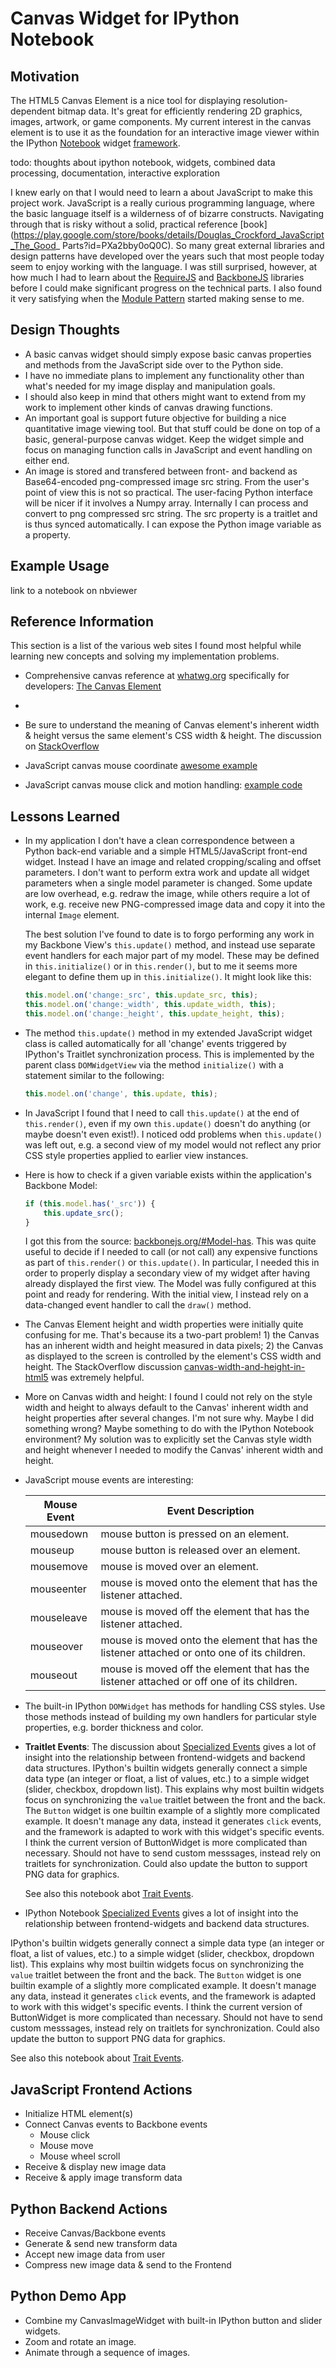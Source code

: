 
# Canvas Widget for IPython Notebook

## Motivation

The HTML5 Canvas Element is a nice tool for displaying resolution-dependent bitmap data.  It's
great for efficiently rendering 2D graphics, images, artwork, or game components.  My current
interest in the canvas element is to use it as the foundation for an interactive image viewer
within the IPython [Notebook](http://ipython.org/notebook.html) widget
[framework](http://nbviewer.ipython.org/github/ipython/ipython/blob/2.x/examples/Interactive%20Widgets/Index.ipynb).

todo: thoughts about ipython notebook, widgets, combined data processing, documentation, interactive exploration

I knew early on that I would need to learn a about JavaScript to make this project work. JavaScript
is a really curious programming language, where the basic language itself is a wilderness of of
bizarre constructs.  Navigating through that is risky without a solid, practical reference
[book](https://play.google.com/store/books/details/Douglas_Crockford_JavaScript_The_Good_
Parts?id=PXa2bby0oQ0C). So many great external libraries and design patterns have developed over
the years such that most people today seem to enjoy working with the language.  I was still
surprised, however, at how much I had to learn about the [RequireJS](http://requirejs.org/) and
[BackboneJS](http://backbonejs.org/) libraries before I could make significant progress on the
technical parts.  I also found it very satisfying when the [Module
Pattern](http://javascriptplayground.com/blog/2012/04/javascript-module-pattern/) started making
sense to me.


## Design Thoughts

- A basic canvas widget should simply expose basic canvas properties and methods from the
  JavaScript side over to the Python side.
- I have no immediate plans to implement any functionality other than what's needed for my image
  display and manipulation goals.
- I should also keep in mind that others might want to extend from my work to implement other kinds
  of canvas drawing functions.
- An important goal is support future objective for building a nice quantitative image viewing
  tool.  But that stuff could be done on top of a basic, general-purpose canvas widget.  Keep the
  widget simple and focus on managing function calls in JavaScript and event handling on either
  end.
- An image is stored and transfered between front- and backend as Base64-encoded png-compressed
  image src string.  From the user's point of view this is not so practical.  The user-facing
  Python interface will be nicer if it involves a Numpy array.  Internally I can process and
  convert to png compressed src string.  The src property is a traitlet and is thus synced
  automatically.  I can expose the Python image variable as a property.


## Example Usage

link to a notebook on nbviewer


## Reference Information

This section is a list of the various web sites I found most helpful while learning new concepts
and solving my implementation problems.

- Comprehensive canvas reference at [whatwg.org](http://whatwg.org) specifically for
developers: [The Canvas Element](http://developers.whatwg.org/the-canvas-element.html)
-
- Be sure to understand the meaning of Canvas element's inherent width & height versus the same element's CSS width & height.  The discussion on [StackOverflow](http://stackoverflow.com/questions/4938346/canvas-width-and-height-in-html5)

- JavaScript canvas mouse coordinate [awesome example](http://www.html5canvastutorials.com/advanced/html5-canvas-mouse-coordinates/)
- JavaScript canvas mouse click and motion handling: [example code](http://stackoverflow.com/questions/10001283/html5-canvas-how-to-handle-mousedown-mouseup-mouseclick#)


## Lessons Learned

- In my application I don't have a clean correspondence between a Python back-end variable and a
  simple HTML5/JavaScript front-end widget.  Instead I have an image and related cropping/scaling
  and offset parameters. I don't want to perform extra work and update all widget parameters when a
  single model parameter is changed. Some update are low overhead, e.g. redraw the image, while
  others require a lot of work, e.g. receive new PNG-compressed image data and copy it into the
  internal `Image` element.

  The best solution I've found to date is to forgo performing any work in my Backbone View's
  `this.update()` method, and instead use separate event handlers for each major part of my model.
  These may be defined in `this.initialize()` or in `this.render()`, but to me it seems more
  elegant to define them up in `this.initialize()`.  It might look like this:

  ```javascript
  this.model.on('change:_src', this.update_src, this);
  this.model.on('change:_width', this.update_width, this);
  this.model.on('change:_height', this.update_height, this);
  ```

- The method `this.update()` method in my extended JavaScript widget class is called automatically
  for all 'change' events triggered by IPython's Traitlet synchronization process.  This is
  implemented by the parent class `DOMWidgetView` via the method `initialize()` with a statement
  similar to the following:

  ```javascript
  this.model.on('change', this.update, this);
  ```

- In JavaScript I found that I need to call `this.update()` at the end of `this.render()`, even if
  my own `this.update()` doesn't do anything (or maybe doesn't even exist!).  I noticed odd
  problems when `this.update()` was left out, e.g. a second view of my model would not reflect
  any prior CSS style properties applied to earlier view instances.

- Here is how to check if a given variable exists within the application's Backbone Model:

  ```javascript
  if (this.model.has('_src')) {
      this.update_src();
  }
  ```

  I got this from the source: [backbonejs.org/#Model-has](http://backbonejs.org/#Model-has).  This
  was quite useful to decide if I needed to call (or not call) any expensive functions as part of
  `this.render()` or `this.update()`.  In particular, I needed this in order to properly display a
  secondary view of my widget after having already displayed the first view.  The Model was fully
  configured at this point and ready for rendering.  With the initial view, I instead rely on a
  data-changed event handler to call the `draw()` method.

- The Canvas Element height and width properties were initially quite confusing for me.  That's
  because its a two-part problem! 1) the Canvas has an inherent width and height measured in data
  pixels; 2) the Canvas as displayed to the screen is controlled by the element's CSS width and
  height. The StackOverflow discussion
  [canvas-width-and-height-in-html5](http://stackoverflow.com/questions/4938346/canvas-width-and-height-in-html5)
  was extremely helpful.

- More on Canvas width and height: I found I could not rely on the style width and height to always
  default to the Canvas' inherent width and height properties after several changes.  I'm not sure
  why. Maybe I did something wrong?  Maybe something to do with the IPython Notebook environment?
  My solution was to explicitly set the Canvas style width and height whenever I needed to modify
  the Canvas' inherent width and height.

- JavaScript mouse events are interesting:

  Mouse Event | Event Description
  ---         | ---
  mousedown   | mouse button is pressed on an element.
  mouseup     | mouse button is released over an element.
  mousemove   | mouse is moved over an element.
  mouseenter  | mouse is moved onto the element that has the listener attached.
  mouseleave  | mouse is moved off the element that has the listener attached.
  mouseover   | mouse is moved onto the element that has the listener attached or onto one of its children.
  mouseout    | mouse is moved off the element that has the listener attached or off one of its children.

- The built-in IPython `DOMWidget` has methods for handling CSS styles.  Use those methods instead
  of building my own handlers for particular style properties, e.g. border thickness and color.

- **Traitlet Events**:  The discussion about [Specialized Events](http://nbviewer.ipython.org/github/ipython/ipython/blob/2.x/examples/Interactive%20Widgets/Widget%20Events.ipynb#Specialized-Events) gives a lot of insight into the relationship between frontend-widgets and backend data structures.  IPython's builtin widgets generally connect a simple data type (an integer or float, a list of values, etc.) to a simple widget (slider, checkbox, dropdown list).  This explains why most builtin widgets focus on synchronizing the `value` traitlet between the front and the back.  The `Button` widget is one builtin example of a slightly more complicated example.  It doesn't manage any data, instead it generates `click` events, and the framework is adapted to work with this widget's specific events.  I think the current version of ButtonWidget is more complicated than necessary.  Should not have to send custom messsages, instead rely on traitlets for synchronization.  Could also update the button to support PNG data for graphics.

  See also this notebook abot [Trait Events](http://nbviewer.ipython.org/github/ipython/ipython/blob/2.x/examples/Interactive%20Widgets/Widget%20Events.ipynb#Traitlet-Events).









- IPython Notebook [Specialized Events](http://nbviewer.ipython.org/github/ipython/ipython/blob/2.x/examples/Interactive%20Widgets/Widget%20Events.ipynb#Specialized-Events) gives a lot of insight into the relationship between frontend-widgets and backend data structures.


IPython's builtin widgets generally connect a simple data type (an integer or float, a list of
values, etc.) to a simple widget (slider, checkbox, dropdown list).  This explains why most builtin
widgets focus on synchronizing the `value` traitlet between the front and the back.  The `Button`
widget is one builtin example of a slightly more complicated example.  It doesn't manage any data,
instead it generates `click` events, and the framework is adapted to work with this widget's
specific events.  I think the current version of ButtonWidget is more complicated than necessary.
Should not have to send custom messsages, instead rely on traitlets for synchronization.  Could
also update the button to support PNG data for graphics.

  See also this notebook about [Trait Events](http://nbviewer.ipython.org/github/ipython/ipython/blob/2.x/examples/Interactive%20Widgets/Widget%20Events.ipynb#Traitlet-Events).


## JavaScript Frontend Actions

- Initialize HTML element(s)
- Connect Canvas events to Backbone events
    + Mouse click
    + Mouse move
    + Mouse wheel scroll
- Receive & display new image data
- Receive & apply image transform data

## Python Backend Actions

- Receive Canvas/Backbone events
- Generate & send new transform data
- Accept new image data from user
- Compress new image data & send to the Frontend


## Python Demo App

- Combine my CanvasImageWidget with built-in IPython button and slider widgets.
- Zoom and rotate an image.
- Animate through a sequence of images.


